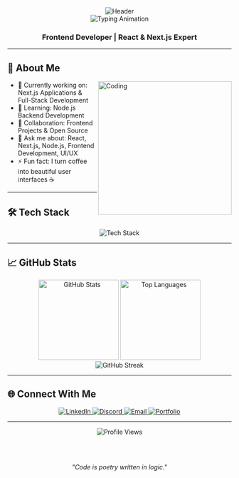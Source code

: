 <div align="center">
  <img src="https://i.pinimg.com/1200x/f5/31/40/f531407206fc06c9a5b9d3a3be9db0c9.jpg" alt="Header"/>
</div>

<div align="center">
<img src="https://readme-typing-svg.herokuapp.com?font=Fira+Code&weight=600&size=28&pause=1000&color=58A6FF&background=0D111700&center=true&vCenter=true&multiline=true&width=600&height=100&lines=Welcome+I'm+Kamal+Hosny;Frontend+Developer" alt="Typing Animation"/>

<h3>Frontend Developer | React & Next.js Expert</h3>
  
</div>

---

## 🚀 About Me

<img align="right" alt="Coding" width="300" src="https://i.pinimg.com/1200x/db/53/c7/db53c72a008309ba9028a4b576830ef5.jpg"/>

- 🔭 Currently working on: Next.js Applications & Full-Stack Development
- 🌱 Learning: Node.js Backend Development
- 👯 Collaboration: Frontend Projects & Open Source
- 💬 Ask me about: React, Next.js, Node.js, Frontend Development, UI/UX
- ⚡ Fun fact: I turn coffee into beautiful user interfaces ☕


---

## 🛠️ Tech Stack

<div align="center">
  <img src="https://skillicons.dev/icons?i=react,nextjs,typescript,javascript,tailwind,sass,html,css,vscode,git,github,figma&theme=dark" alt="Tech Stack"/>
</div>

---

## 📈 GitHub Stats

<div align="center">
  <img height="180em" src="https://github-readme-stats.vercel.app/api?username=kamal-hosny&show_icons=true&theme=tokyonight&include_all_commits=true&count_private=true&hide_border=true" alt="GitHub Stats"/>
  <img height="180em" src="https://github-readme-stats.vercel.app/api/top-langs/?username=kamal-hosny&layout=compact&theme=tokyonight&hide_border=true" alt="Top Languages"/>
</div>

<div align="center">
  <img src="https://github-readme-streak-stats.herokuapp.com/?user=kamal-hosny&theme=tokyonight&hide_border=true" alt="GitHub Streak"/>
</div>

---

## 🌐 Connect With Me

<div align="center">
  <a href="https://www.linkedin.com/in/kamal-hosny-681068295/">
    <img src="https://img.shields.io/badge/LinkedIn-0077B5?style=for-the-badge&logo=linkedin&logoColor=white" alt="LinkedIn"/>
  </a>
  <a href="https://discord.gg/kamalhosny">
    <img src="https://img.shields.io/badge/Discord-7289DA?style=for-the-badge&logo=discord&logoColor=white" alt="Discord"/>
  </a>
  <a href="mailto:kamal.hosny@example.com">
    <img src="https://img.shields.io/badge/Email-D14836?style=for-the-badge&logo=gmail&logoColor=white" alt="Email"/>
  </a>
  <a href="https://portfolio-kamalhosny.vercel.app">
    <img src="https://img.shields.io/badge/Portfolio-000000?style=for-the-badge&logo=vercel&logoColor=white" alt="Portfolio"/>
  </a>
</div>

---

<div align="center">
  <img src="https://komarev.com/ghpvc/?username=kamal-hosny&style=for-the-badge&color=58a6ff" alt="Profile Views"/>
  
  <br><br>
  
  <i>"Code is poetry written in logic."</i>
  
</div>










